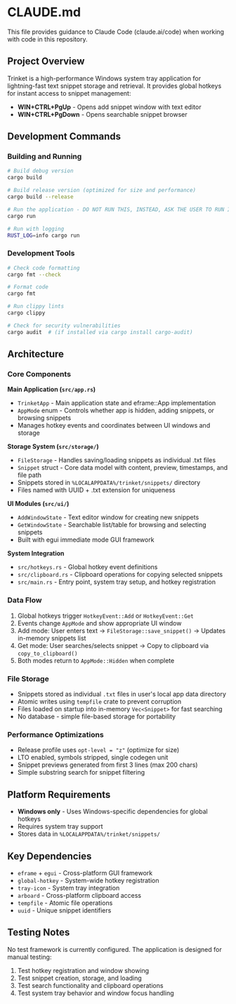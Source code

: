 # CLAUDE.md

This file provides guidance to Claude Code (claude.ai/code) when working with code in this repository.

## Project Overview

Trinket is a high-performance Windows system tray application for lightning-fast text snippet storage and retrieval. It provides global hotkeys for instant access to snippet management:

- **WIN+CTRL+PgUp** - Opens add snippet window with text editor
- **WIN+CTRL+PgDown** - Opens searchable snippet browser

## Development Commands

### Building and Running
```bash
# Build debug version
cargo build

# Build release version (optimized for size and performance)
cargo build --release

# Run the application - DO NOT RUN THIS, INSTEAD, ASK THE USER TO RUN IT
cargo run

# Run with logging
RUST_LOG=info cargo run
```

### Development Tools
```bash
# Check code formatting
cargo fmt --check

# Format code
cargo fmt

# Run clippy lints
cargo clippy

# Check for security vulnerabilities
cargo audit  # (if installed via cargo install cargo-audit)
```

## Architecture

### Core Components

**Main Application (`src/app.rs`)**
- `TrinketApp` - Main application state and eframe::App implementation
- `AppMode` enum - Controls whether app is hidden, adding snippets, or browsing snippets
- Manages hotkey events and coordinates between UI windows and storage

**Storage System (`src/storage/`)**
- `FileStorage` - Handles saving/loading snippets as individual .txt files
- `Snippet` struct - Core data model with content, preview, timestamps, and file path
- Snippets stored in `%LOCALAPPDATA%/trinket/snippets/` directory
- Files named with UUID + .txt extension for uniqueness

**UI Modules (`src/ui/`)**
- `AddWindowState` - Text editor window for creating new snippets
- `GetWindowState` - Searchable list/table for browsing and selecting snippets
- Built with egui immediate mode GUI framework

**System Integration**
- `src/hotkeys.rs` - Global hotkey event definitions
- `src/clipboard.rs` - Clipboard operations for copying selected snippets
- `src/main.rs` - Entry point, system tray setup, and hotkey registration

### Data Flow

1. Global hotkeys trigger `HotkeyEvent::Add` or `HotkeyEvent::Get`
2. Events change `AppMode` and show appropriate UI window
3. Add mode: User enters text → `FileStorage::save_snippet()` → Updates in-memory snippets list
4. Get mode: User searches/selects snippet → Copy to clipboard via `copy_to_clipboard()`
5. Both modes return to `AppMode::Hidden` when complete

### File Storage

- Snippets stored as individual `.txt` files in user's local app data directory
- Atomic writes using `tempfile` crate to prevent corruption
- Files loaded on startup into in-memory `Vec<Snippet>` for fast searching
- No database - simple file-based storage for portability

### Performance Optimizations

- Release profile uses `opt-level = "z"` (optimize for size)
- LTO enabled, symbols stripped, single codegen unit
- Snippet previews generated from first 3 lines (max 200 chars)
- Simple substring search for snippet filtering

## Platform Requirements

- **Windows only** - Uses Windows-specific dependencies for global hotkeys
- Requires system tray support
- Stores data in `%LOCALAPPDATA%/trinket/snippets/`

## Key Dependencies

- `eframe` + `egui` - Cross-platform GUI framework
- `global-hotkey` - System-wide hotkey registration
- `tray-icon` - System tray integration  
- `arboard` - Cross-platform clipboard access
- `tempfile` - Atomic file operations
- `uuid` - Unique snippet identifiers

## Testing Notes

No test framework is currently configured. The application is designed for manual testing:

1. Test hotkey registration and window showing
2. Test snippet creation, storage, and loading
3. Test search functionality and clipboard operations
4. Test system tray behavior and window focus handling